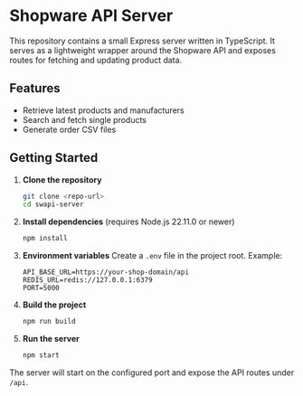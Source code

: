 # Shopware API Server

This repository contains a small Express server written in TypeScript. It serves as a lightweight wrapper around the Shopware API and exposes routes for fetching and updating product data.

## Features
- Retrieve latest products and manufacturers
- Search and fetch single products
- Generate order CSV files

## Getting Started
1. **Clone the repository**
   ```bash
   git clone <repo-url>
   cd swapi-server
   ```
2. **Install dependencies** (requires Node.js 22.11.0 or newer)
   ```bash
   npm install
   ```
3. **Environment variables**
   Create a `.env` file in the project root. Example:
   ```env
   API_BASE_URL=https://your-shop-domain/api
   REDIS_URL=redis://127.0.0.1:6379
   PORT=5000
   ```
4. **Build the project**
   ```bash
   npm run build
   ```
5. **Run the server**
   ```bash
   npm start
   ```

The server will start on the configured port and expose the API routes under `/api`.
